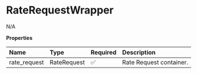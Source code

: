 # RateRequestWrapper

N/A

**Properties**

| Name         | Type        | Required | Description             |
| :----------- | :---------- | :------- | :---------------------- |
| rate_request | RateRequest | ✅       | Rate Request container. |

<!-- This file was generated by liblab | https://liblab.com/ -->
